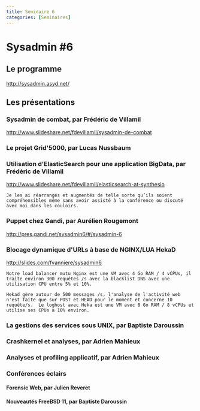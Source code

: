 ```yaml
---
title: Seminaire 6
categories: [Seminaires]
---
```


# Sysadmin #6

## Le programme 

<http://sysadmin.asyd.net/>

## Les présentations 

### Sysadmin de combat, par Frédéric de Villamil

<http://www.slideshare.net/fdevillamil/sysadmin-de-combat>

### Le projet Grid'5000, par Lucas Nussbaum

### Utilisation d'ElasticSearch pour une application BigData, par Frédéric de Villamil

<http://www.slideshare.net/fdevillamil/elasticsearch-at-synthesio>

    Je les ai réarrangés et augmentés de telle sorte qu’ils soient compréhensibles même sans avoir assisté à la conférence ou discuté avec moi dans les couloirs.

### Puppet chez Gandi, par Aurélien Rougemont

<http://pres.gandi.net/sysadmin6/#/sysadmin-6>

### Blocage dynamique d'URLs à base de NGINX/LUA HekaD 

<http://slides.com/fvanniere/sysadmin6>

    Notre load balancer mutu Nginx est une VM avec 4 Go RAM / 4 vCPUs, il traite environ 300 requêtes /s avec la blacklist DNS avec une utilisation CPU entre 5% et 10%.

    Hekad gère autour de 500 messages /s, l'analyse de l'activité web n'est faite que sur POST et HEAD pour le moment et concerne 10 requête/s.  Le loghost avec Heka est une VM avec 8 Go RAM / 8 vCPUs et utilise ses CPUs à 10% environ.


### La gestions des services sous UNIX, par Baptiste Daroussin

### Crashkernel et analyses, par Adrien Mahieux

### Analyses et profiling applicatif, par Adrien Mahieux

### Conférences éclairs

#### Forensic Web, par Julien Reveret

#### Nouveautés FreeBSD 11, par Baptiste Daroussin